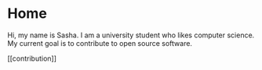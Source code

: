 # Home

Hi, my name is Sasha.
I am a university student who likes computer science.
My current goal is to contribute to open source software.

[[contribution]] 


